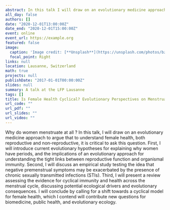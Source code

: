 ```yaml
---
abstract: In this talk I will draw on an evolutionary medicine approach to argue that to understand female health, both reproductive and non-reproductive, we must understand why women have evolved menstruation.
all_day: false
authors: []
date: "2020-12-01T13:00:00Z"
date_end: "2020-12-01T15:00:00Z"
event: online
event_url: https://example.org
featured: false
image:
  caption: 'Image credit: [**Unsplash**](https://unsplash.com/photos/bzdhc5b3Bxs)'
  focal_point: Right
links: null
location: Lausanne, Switzerland
math: true
projects: null
publishDate: "2017-01-01T00:00:00Z"
slides: null
summary: A talk at the LFP Lausanne
tags: []
title: Is Female Health Cyclical? Evolutionary Perspectives on Menstruation
url_code: ""
url_pdf: ""
url_slides: ""
url_video: ""
---
```


Why do women menstruate at all ? In this talk, I will draw on an evolutionary medicine approach to argue that to understand female health, both reproductive and non-reproductive, it is critical to ask this question. First, I will introduce current evolutionary hypotheses for explaining why women have periods, and the implications of an evolutionary approach for understanding the tight links between reproductive function and organismal immunity. Second, I will discuss an empirical study testing the idea that negative premenstrual symptoms may be exacerbated by the presence of chronic sexually transmitted infections (STIs). Third, I will present a review assessing the evidence for cyclical immunity and health across the menstrual cycle, discussing potential ecological drivers and evolutionary consequences. I will conclude by calling for a shift towards a cyclical model for female health, which I contend will contribute new questions for biomedicine, public health, and evolutionary ecology.

